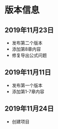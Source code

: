 # 版本信息

## 2019年11月23日
- 发布第二个版本
- 添加第8章内容
- 修复导出公式问题

## 2019年11月11日
- 发布第一个版本
- 添加第1-7章内容

## 2019年11月24日
- 创建项目